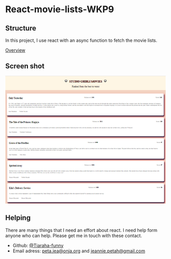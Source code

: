 # React-movie-lists-WKP9

## Structure

In this project, I use react with an async function to fetch the movie lists.

[Overview](https://sleepy-meitner-c4863b.netlify.app/)

## Screen shot

![screen shot](./movies.png)

## Helping


There are many things that I need an effort about react.
I need help form anyone who can help. Please get me in touch with these contact.

-  Github: [@Tiaraha-funny](https://github.com/Tiaraha-funny/)
- Email adress:  [peta.jea@onja.org](mailto:peta.jea@onja.org) and jeannie.petah@gmail.com